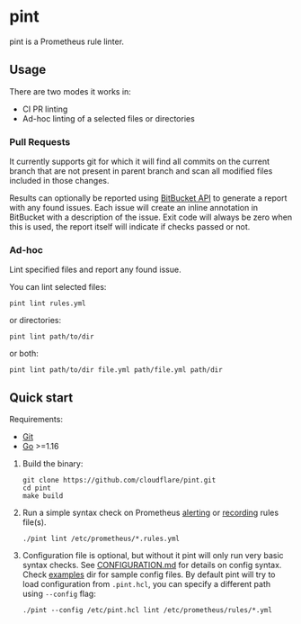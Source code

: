 # pint

pint is a Prometheus rule linter.

## Usage

There are two modes it works in:
- CI PR linting
- Ad-hoc linting of a selected files or directories

### Pull Requests

It currently supports git for which it will find all commits on the current branch that are not
present in parent branch and scan all modified files included in those changes.

Results can optionally be reported using
[BitBucket API](https://docs.atlassian.com/bitbucket-server/rest/7.8.0/bitbucket-code-insights-rest.html)
to generate a report with any found issues.
Each issue will create an inline annotation in BitBucket with a description of
the issue. Exit code will always be zero when this is used, the report itself will indicate
if checks passed or not.

### Ad-hoc

Lint specified files and report any found issue.

You can lint selected files:

```SHELL
pint lint rules.yml
```

or directories:


```SHELL
pint lint path/to/dir
```

or both:


```SHELL
pint lint path/to/dir file.yml path/file.yml path/dir
```

## Quick start

Requirements:
- [Git](https://git-scm.com/)
- [Go](https://golang.org/) >=1.16

1. Build the binary:

    ```SHELL
    git clone https://github.com/cloudflare/pint.git
    cd pint
    make build
    ```

2. Run a simple syntax check on Prometheus
   [alerting](https://prometheus.io/docs/prometheus/latest/configuration/alerting_rules/)
   or [recording](https://prometheus.io/docs/prometheus/latest/configuration/recording_rules/)
   rules file(s).

    ```SHELL
    ./pint lint /etc/prometheus/*.rules.yml
    ```

3. Configuration file is optional, but without it pint will only run very basic
   syntax checks. See [CONFIGURATION.md](/docs/CONFIGURATION.md) for details on
   config syntax. Check [examples](/docs/examples) dir for sample config files.
   By default pint will try to load configuration from `.pint.hcl`, you can
   specify a different path using `--config` flag: 

    ```SHELL
    ./pint --config /etc/pint.hcl lint /etc/prometheus/rules/*.yml
    ```
